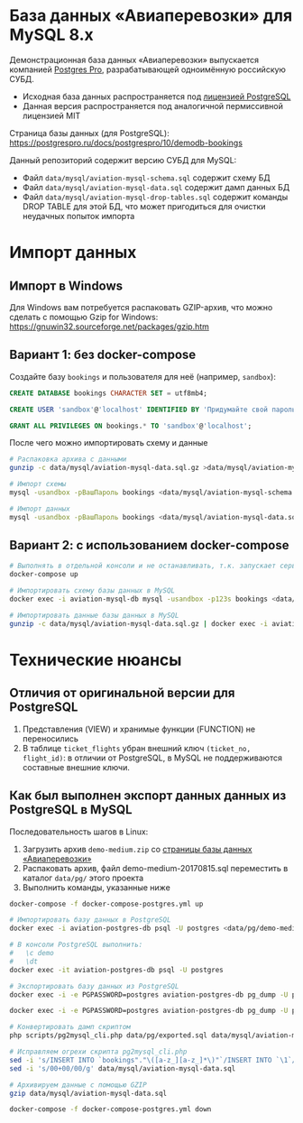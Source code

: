 # База данных «Авиаперевозки» для MySQL 8.x

Демонстрационная база данных «Авиаперевозки» выпускается компанией [Postgres Pro](https://postgrespro.ru), разрабатывающей одноимённую российскую СУБД.

- Исходная база данных распространяется под [лицензией PostgreSQL](https://www.postgresql.org/about/licence/)
- Данная версия распространяется под аналогичной пермиссивной лицензией MIT

Страница базы данных (для PostgreSQL): https://postgrespro.ru/docs/postgrespro/10/demodb-bookings

Данный репозиторий содержит версию СУБД для MySQL:

- Файл `data/mysql/aviation-mysql-schema.sql` содержит схему БД
- Файл `data/mysql/aviation-mysql-data.sql` содержит дамп данных БД
- Файл `data/mysql/aviation-mysql-drop-tables.sql` содержит команды DROP TABLE для этой БД, что может пригодиться для очистки неудачных попыток импорта

# Импорт данных

## Импорт в Windows

Для Windows вам потребуется распаковать GZIP-архив, что можно сделать с помощью Gzip for Windows: https://gnuwin32.sourceforge.net/packages/gzip.htm

## Вариант 1: без docker-compose

Создайте базу `bookings` и пользователя для неё (например, `sandbox`):

```sql
CREATE DATABASE bookings CHARACTER SET = utf8mb4;

CREATE USER 'sandbox'@'localhost' IDENTIFIED BY 'Придумайте свой пароль';

GRANT ALL PRIVILEGES ON bookings.* TO 'sandbox'@'localhost';
```

После чего можно импортировать схему и данные

```bash
# Распаковка архива с данными
gunzip -c data/mysql/aviation-mysql-data.sql.gz >data/mysql/aviation-mysql-data.sql

# Импорт схемы
mysql -usandbox -pВашПароль bookings <data/mysql/aviation-mysql-schema.sql

# Импорт данных
mysql -usandbox -pВашПароль bookings <data/mysql/aviation-mysql-data.sql

```

## Вариант 2: с использованием docker-compose

```bash
# Выполнять в отдельной консоли и не останавливать, т.к. запускает сервис MySQL:
docker-compose up

# Импортировать схему базы данных в MySQL
docker exec -i aviation-mysql-db mysql -usandbox -p123s bookings <data/mysql/aviation-mysql-schema.sql

# Импортировать данные базы данных в MySQL
gunzip -c data/mysql/aviation-mysql-data.sql.gz | docker exec -i aviation-mysql-db mysql -usandbox -p123s bookings && echo OK

```

# Технические нюансы

## Отличия от оригинальной версии для PostgreSQL

1. Представления (VIEW) и хранимые функции (FUNCTION) не переносились
2. В таблице `ticket_flights` убран внешний ключ `(ticket_no, flight_id)`: в отличии от PostgreSQL, в MySQL не поддерживаются составные внешние ключи.

## Как был выполнен экспорт данных данных из PostgreSQL в MySQL

Последовательность шагов в Linux:

1. Загрузить архив `demo-medium.zip` со [страницы базы данных «Авиаперевозки»](https://postgrespro.ru/docs/postgrespro/10/demodb-bookings)
2. Распаковать архив, файл demo-medium-20170815.sql переместить в каталог `data/pg/` этого проекта
3. Выполнить команды, указанные ниже

```bash
docker-compose -f docker-compose-postgres.yml up

# Импортировать базу данных в PostgreSQL
docker exec -i aviation-postgres-db psql -U postgres <data/pg/demo-medium-20170815.sql

# В консоли PostgreSQL выполнить:
#   \c demo
#   \dt
docker exec -it aviation-postgres-db psql -U postgres

# Экспортировать базу данных из PostgreSQL
docker exec -i -e PGPASSWORD=postgres aviation-postgres-db pg_dump -U postgres --quote-all-identifiers --no-acl --no-owner --format p --data-only demo >data/pg/exported.sql

docker exec -i -e PGPASSWORD=postgres aviation-postgres-db pg_dump -U postgres --quote-all-identifiers --no-acl --no-owner --format p --schema-only demo >data/pg/exported-schema.sql

# Конвертировать дамп скриптом
php scripts/pg2mysql_cli.php data/pg/exported.sql data/mysql/aviation-mysql-data.sql

# Исправляем огрехи скрипта pg2mysql_cli.php
sed -i 's/INSERT INTO `bookings"."\([a-z_][a-z_]*\)"`/INSERT INTO `\1`/g' data/mysql/aviation-mysql-data.sql
sed -i 's/00+00/00/g' data/mysql/aviation-mysql-data.sql

# Архивируем данные с помощью GZIP
gzip data/mysql/aviation-mysql-data.sql

docker-compose -f docker-compose-postgres.yml down
```
